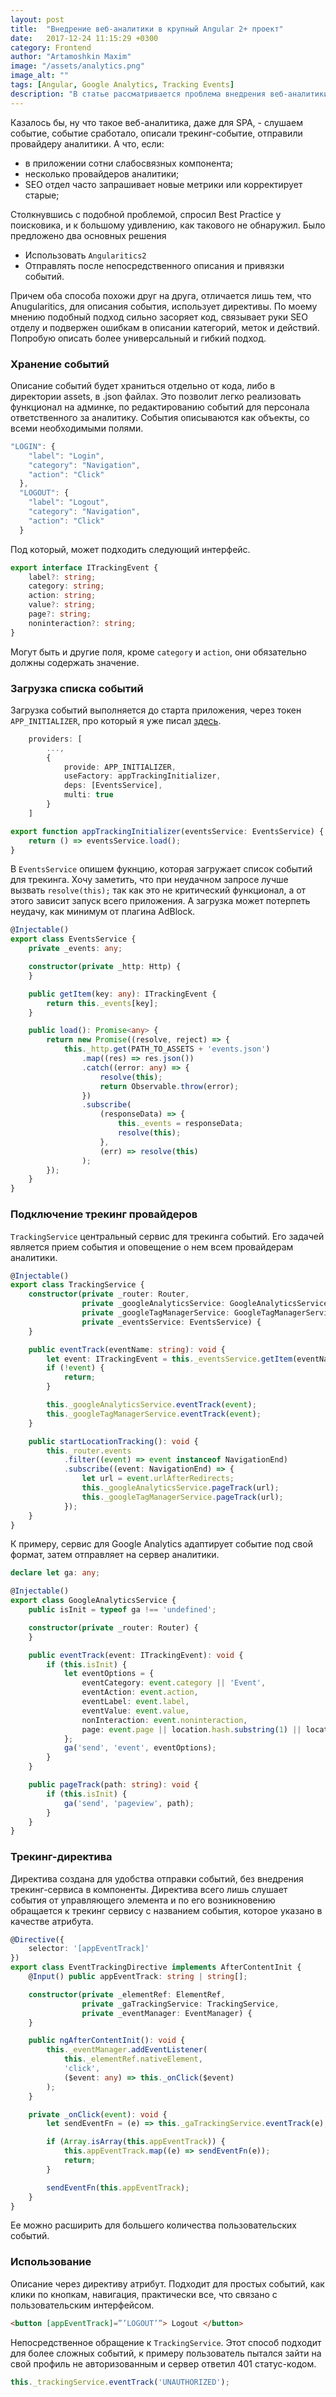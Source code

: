 ```yaml
---
layout: post
title:  "Внедрение веб-аналитики в крупный Angular 2+ проект"
date:   2017-12-24 11:15:29 +0300
category: Frontend
author: "Artamoshkin Maxim"
image: "/assets/analytics.png"
image_alt: ""
tags: [Angular, Google Analytics, Tracking Events]
description: "В статье рассматривается проблема внедрения веб-аналитики в SPA приложения. Описывается простой способ для внедрения и сопровождения."
---
```


Казалось бы, ну что такое веб-аналитика, даже для SPA, - слушаем событие, событие сработало, описали трекинг-событие, отправили провайдеру аналитики. А что, если:
- в приложении сотни слабосвязных компонента;
- несколько провайдеров аналитики;
- SEO отдел часто запрашивает новые метрики или корректирует старые;
<!-- more -->
Столкнувшись с подобной проблемой, спросил Best Practice у поисковика, и к большому удивлению, как такового не обнаружил. Было предложено два основных решения
- Использовать ``Angularitics2``
- Отправлять после непосредственного описания и привязки событий.  

Причем оба способа похожи друг на друга, отличается лишь тем, что Anugularitics, для описания события, использует директивы. По моему мнению подобный подход сильно засоряет код, связывает руки SEO отделу и подвержен ошибкам в описании категорий, меток и действий.
Попробую описать более универсальный и гибкий подход.

### Хранение событий ###
Описание событий будет храниться отдельно от кода, либо в директории assets, в .json файлах. Это позволит легко реализовать функционал на админке, по редактированию событий для персонала ответственного за аналитику.
События описываются как объекты, со всеми необходимыми полями.

```ts
"LOGIN": {
    "label": "Login",
    "category": "Navigation",
    "action": "Click"
  },
  "LOGOUT": {
    "label": "Logout",
    "category": "Navigation",
    "action": "Click"
  }
```

Под который, может подходить следующий интерфейс.

```ts
export interface ITrackingEvent {
    label?: string;
    category: string;
    action: string;
    value?: string;
    page?: string;
    noninteraction?: string;
}
```

Могут быть и другие поля, кроме ``category`` и ``action``, они обязательно должны содержать значение.

### Загрузка списка событий ###
Загрузка событий выполняется до старта приложения, через токен ``APP_INITIALIZER``, про который я уже писал [здесь](https://blog.zverit.com/frontend/2017/06/17/app-initializer-bootstrap-service-method/ "Выполнение кода до старта приложения через APP_INITIALIZER"). 

```ts
    providers: [
        ...,
        {
            provide: APP_INITIALIZER,
            useFactory: appTrackingInitializer,
            deps: [EventsService],
            multi: true
        }
    ]

export function appTrackingInitializer(eventsService: EventsService) {
    return () => eventsService.load();
}
```

В ``EventsService`` опишем фукнцию, которая загружает список событий для трекинга. Хочу заметить, что при неудачном запросе лучше вызвать ``resolve(this);`` так как это не критический функционал, а от этого зависит запуск всего приложения. А загрузка может потерпеть неудачу, как минимум от плагина AdBlock. 

```ts
@Injectable()
export class EventsService {
    private _events: any;

    constructor(private _http: Http) {
    }

    public getItem(key: any): ITrackingEvent {
        return this._events[key];
    }

    public load(): Promise<any> {
        return new Promise((resolve, reject) => {
            this._http.get(PATH_TO_ASSETS + 'events.json')
                .map((res) => res.json())
                .catch((error: any) => {
                    resolve(this);
                    return Observable.throw(error);
                })
                .subscribe(
                    (responseData) => {
                        this._events = responseData;
                        resolve(this);
                    },
                    (err) => resolve(this)
                );
        });
    }
}
```

### Подключение трекинг провайдеров ###
``TrackingService`` центральный сервис для трекинга событий. Его задачей является прием события и оповещение о нем всем провайдерам аналитики.

```ts
@Injectable()
export class TrackingService {
    constructor(private _router: Router,
                private _googleAnalyticsService: GoogleAnalyticsService,
                private _googleTagManagerService: GoogleTagManagerService,
                private _eventsService: EventsService) {
    }

    public eventTrack(eventName: string): void {
        let event: ITrackingEvent = this._eventsService.getItem(eventName);
        if (!event) {
            return;
        }

        this._googleAnalyticsService.eventTrack(event);
        this._googleTagManagerService.eventTrack(event);
    }

    public startLocationTracking(): void {
        this._router.events
            .filter((event) => event instanceof NavigationEnd)
            .subscribe((event: NavigationEnd) => {
                let url = event.urlAfterRedirects;
                this._googleAnalyticsService.pageTrack(url);
                this._googleTagManagerService.pageTrack(url);
            });
    }
}
```

К примеру, сервис для Google Analytics адаптирует событие под свой формат, затем отправляет на сервер аналитики. 

```ts
declare let ga: any;

@Injectable()
export class GoogleAnalyticsService {
    public isInit = typeof ga !== 'undefined';

    constructor(private _router: Router) {
    }

    public eventTrack(event: ITrackingEvent): void {
        if (this.isInit) {
            let eventOptions = {
                eventCategory: event.category || 'Event',
                eventAction: event.action,
                eventLabel: event.label,
                eventValue: event.value,
                nonInteraction: event.noninteraction,
                page: event.page || location.hash.substring(1) || location.pathname,
            };
            ga('send', 'event', eventOptions);
        }
    }

    public pageTrack(path: string): void {
        if (this.isInit) {
            ga('send', 'pageview', path);
        }
    }
}
```

### Трекинг-директива ###
Директива создана для удобства отправки событий, без внедрения трекинг-сервиса в компоненты. Директива всего лишь слушает события от управляющего элемента и по его возникновению обращается к трекинг сервису с названием события, которое указано в качестве атрибута.

```ts
@Directive({
    selector: '[appEventTrack]'
})
export class EventTrackingDirective implements AfterContentInit {
    @Input() public appEventTrack: string | string[];

    constructor(private _elementRef: ElementRef,
                private _gaTrackingService: TrackingService,
                private _eventManager: EventManager) {
    }

    public ngAfterContentInit(): void {
        this._eventManager.addEventListener(
            this._elementRef.nativeElement,
            'click',
            ($event: any) => this._onClick($event)
        );
    }

    private _onClick(event): void {
        let sendEventFn = (e) => this._gaTrackingService.eventTrack(e);

        if (Array.isArray(this.appEventTrack)) {
            this.appEventTrack.map((e) => sendEventFn(e));
            return;
        }

        sendEventFn(this.appEventTrack);
    }
}
```

Ее можно расширить для большего количества пользовательских событий.
### Использование ###

Описание через директиву атрибут. Подходит для простых событий, как клики по кнопкам, навигация, практически все, что связано с пользовательским интерфейсом.

```html
<button [appEventTrack]=”’LOGOUT’”> Logout </button>
```


Непосредственное обращение к ``TrackingService``.  Этот способ подходит для более сложных событий, к примеру пользователь пытался зайти на свой профиль не авторизованным и сервер ответил 401 статус-кодом.

```ts
this._trackingService.eventTrack('UNAUTHORIZED');
```